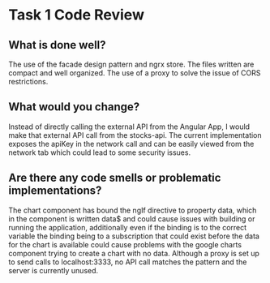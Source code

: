 # Task 1 Code Review

## What is done well?

The use of the facade design pattern and ngrx store. The files written are compact and well organized. The use of a proxy to solve the issue of CORS restrictions.

## What would you change?

Instead of directly calling the external API from the Angular App, I would make that external API call from the stocks-api. The current implementation exposes the apiKey in the network call and can be easily viewed from the network tab which could lead to some security issues.

## Are there any code smells or problematic implementations?

The chart component has bound the ngIf directive to property data, which in the component is written data$ and could cause issues with building or running the application, additionally even if the binding is to the correct variable the binding being to a subscription that could exist before the data for the chart is available could cause problems with the google charts component trying to create a chart with no data. Although a proxy is set up to send calls to localhost:3333, no API call matches the pattern and the server is currently unused.